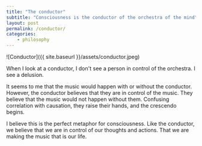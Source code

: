 ```yaml
---
title: "The conductor"
subtitle: "Consciousness is the conductor of the orchestra of the mind"
layout: post
permalink: /conductor/
categories:
    - philosophy
---
```


![Conductor]({{ site.baseurl }}/assets/conductor.jpeg)

When I look at a conductor, I don't see a person in control of the orchestra. I see a delusion.

It seems to me that the music would happen with or without the conductor.
However, the conductor believes that they are in control of the music. They believe that the music would not happen without them.
Confusing correlation with causation, they raise their hands, and the crescendo begins.

I believe this is the perfect metaphor for consciousness. Like the conductor, we believe that we are in control of our thoughts and actions.
That we are making the music that is our life.